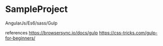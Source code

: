 # SampleProject
AngularJs/Es6/sass/Gulp

references
https://browsersync.io/docs/gulp
https://css-tricks.com/gulp-for-beginners/
